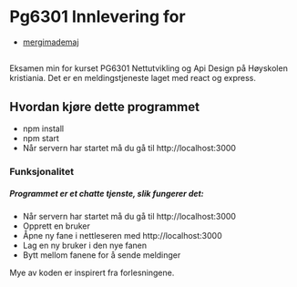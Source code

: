 # Pg6301 Innlevering for

- [mergimademaj](https://github.com/mergimademaj)

##
Eksamen min for kurset PG6301 Nettutvikling og Api Design på Høyskolen kristiania. 
Det er en meldingstjeneste laget med react og express. 


## Hvordan kjøre dette programmet
* npm install
* npm start
* Når servern har startet må du gå til http://localhost:3000


### Funksjonalitet

##### Programmet er et chatte tjenste, slik fungerer det:
* Når servern har startet må du gå til http://localhost:3000
* Opprett en bruker
* Åpne ny fane i nettleseren med http://localhost:3000
* Lag en ny bruker i den nye fanen
* Bytt mellom fanene for å sende meldinger

Mye av koden er inspirert fra forlesningene. 